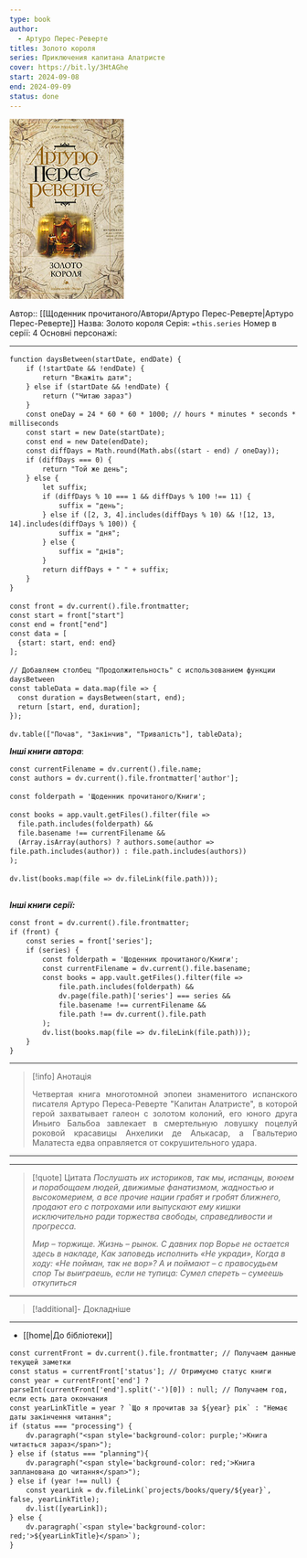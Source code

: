 ```yaml
---
type: book
author:
  - Артуро Перес-Реверте
titles: Золото короля
series: Приключения капитана Алатристе
cover: https://bit.ly/3HtAGhe
start: 2024-09-08
end: 2024-09-09
status: done
---
```

![cover|150](media/cover!150-369.jpg)

Автор:: [[Щоденник прочитаного/Автори/Артуро Перес-Реверте|Артуро Перес-Реверте]]
Назва: Золото короля
Серія:  `=this.series`
Номер в серії: 4
Основні персонажі:

---
```dataviewjs
function daysBetween(startDate, endDate) {
	if (!startDate && !endDate) { 
		return "Вкажіть дати"; 
	} else if (startDate && !endDate) {
		return ("Читаю зараз")
	}
	const oneDay = 24 * 60 * 60 * 1000; // hours * minutes * seconds * milliseconds
	const start = new Date(startDate);
	const end = new Date(endDate);
	const diffDays = Math.round(Math.abs((start - end) / oneDay));
	if (diffDays === 0) {
		return "Той же день";   
	} else {
		let suffix;     
	    if (diffDays % 10 === 1 && diffDays % 100 !== 11) {
		    suffix = "день";     
	    } else if ([2, 3, 4].includes(diffDays % 10) && ![12, 13, 14].includes(diffDays % 100)) {
			suffix = "дня";     
		} else {       
			suffix = "днів";     
		}          
		return diffDays + " " + suffix;   
	} 
}  

const front = dv.current().file.frontmatter;
const start = front["start"]
const end = front["end"]
const data = [
  {start: start, end: end}
];

// Добавляем столбец "Продолжительность" с использованием функции daysBetween
const tableData = data.map(file => {
  const duration = daysBetween(start, end);
  return [start, end, duration];
});

dv.table(["Почав", "Закінчив", "Тривалість"], tableData);
```

***Інші книги автора***:
```dataviewjs
const currentFilename = dv.current().file.name;
const authors = dv.current().file.frontmatter['author'];

const folderpath = 'Щоденник прочитаного/Книги';

const books = app.vault.getFiles().filter(file =>
  file.path.includes(folderpath) &&
  file.basename !== currentFilename &&
  (Array.isArray(authors) ? authors.some(author => file.path.includes(author)) : file.path.includes(authors))
);

dv.list(books.map(file => dv.fileLink(file.path)));


```
***Інші книги серії:***
```dataviewjs
const front = dv.current().file.frontmatter;
if (front) {
	const series = front['series'];
	if (series) {
		const folderpath = 'Щоденник прочитаного/Книги';
		const currentFilename = dv.current().file.basename;
		const books = app.vault.getFiles().filter(file =>  
			file.path.includes(folderpath) && 
			dv.page(file.path)['series'] === series && 
			file.basename !== currentFilename &&
			file.path !== dv.current().file.path 
		);
		dv.list(books.map(file => dv.fileLink(file.path)));
	}
}

```

---
>[!info] Анотація
><p align="justify">Четвертая книга многотомной эпопеи знаменитого испанского писателя Артуро Переса-Реверте "Капитан Алатристе", в которой герой захватывает галеон с золотом колоний, его юного друга Иньиго Бальбоа завлекает в смертельную ловушку поцелуй роковой красавицы Анхелики де Алькасар, а Гвальтерио Малатеста едва оправляется от сокрушительного удара.</p>
___

****
>[!quote] Цитата
>*Послушать их историков, так мы, испанцы, воюем и порабощаем людей, движимые фанатизмом, жадностью и высокомерием, а все прочие нации грабят и гробят ближнего, продают его с потрохами или выпускают ему кишки исключительно ради торжества свободы, справедливости и прогресса.*
>
>*Мир – торжище. Жизнь – рынок. С давних пор*
>*Ворье не остается здесь в накладе,*
>*Как заповедь исполнить «Не укради»,*
>*Когда в ходу: «Не пойман, так не вор»?*
>*А и поймают – с правосудьем спор*
>*Ты выиграешь, если не тупица:*
>*Сумел спереть – сумеешь откупиться*

****
>[!additional]- Докладніше

****

- [[home|До бібліотеки]]

```dataviewjs
const currentFront = dv.current().file.frontmatter; // Получаем данные текущей заметки
const status = currentFront['status']; // Отримуємо статус книги
const year = currentFront['end'] ? parseInt(currentFront['end'].split('-')[0]) : null; // Получаем год, если есть дата окончания
const yearLinkTitle = year ? `Що я прочитав за ${year} рік` : "Немає даты закінчення читання";
if (status === "processing") {
	dv.paragraph("<span style='background-color: purple;'>Книга читається зараз</span>");
} else if (status === "planning"){
	dv.paragraph("<span style='background-color: red;'>Книга запланована до читання</span>");
} else if (year !== null) {
	const yearLink = dv.fileLink(`projects/books/query/${year}`, false, yearLinkTitle);
	dv.list([yearLink]);
} else {
	dv.paragraph(`<span style='background-color: red;'>${yearLinkTitle}</span>`);
}
```